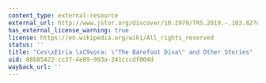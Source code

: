 ```yaml
---
content_type: external-resource
external_url: http://www.jstor.org/discover/10.2979/TRS.2010.-.103.82?uid=3739696&uid=2&uid=4&uid=3739256&sid=21105476567851
has_external_license_warning: true
license: https://en.wikipedia.org/wiki/All_rights_reserved
status: ''
title: "Ces\xE1ria \xC9vora: \"The Barefoot Diva\" and Other Stories"
uid: 88b85422-cc37-4e89-903a-241cccdf004d
wayback_url: ''
---
```

